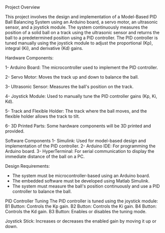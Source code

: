 Project Overview

This project involves the design and implementation of a Model-Based PID Ball Balancing System using an Arduino board, a servo motor, an ultrasonic sensor, and a joystick module. The system continuously measures the position of a solid ball on a track using the ultrasonic sensor and returns the ball to a predetermined position using a PID controller. The PID controller is tuned manually using the joystick module to adjust the proportional (Kp), integral (Ki), and derivative (Kd) gains.

Hardware Components:

1- Arduino Board: The microcontroller used to implement the PID controller.

2- Servo Motor: Moves the track up and down to balance the ball.

3- Ultrasonic Sensor: Measures the ball's position on the track.

4- Joystick Module: Used to manually tune the PID controller gains (Kp, Ki, Kd).

5- Track and Flexible Holder: The track where the ball moves, and the flexible holder allows the track to tilt.

6- 3D Printed Parts: Some hardware components will be 3D printed and provided.

Software Components
1- Simulink: Used for model-based design and implementation of the PID controller.
2- Arduino IDE: For programming the Arduino board.
3- HyperTerminal: For serial communication to display the immediate distance of the ball on a PC.

Design Requirements:
- The system must be microcontroller-based using an Arduino board.
- The embedded software must be developed using Matlab Simulink.
- The system must measure the ball's position continuously and use a PID controller to balance the ball.


PID Controller Tuning
The PID controller is tuned using the joystick module:
  B1 Button: Controls the Kp gain.
  B2 Button: Controls the Ki gain.
  B4 Button: Controls the Kd gain.
  B3 Button: Enables or disables the tuning mode.

Joystick Stick: Increases or decreases the enabled gain by moving it up or down.
